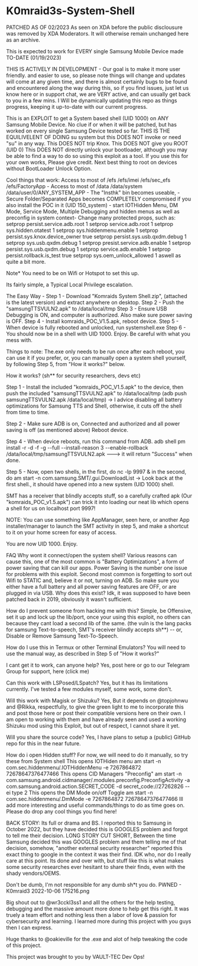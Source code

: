 # K0mraid3s-System-Shell
PATCHED AS OF 02/2023
As seen on XDA before the public disclousure was removed by XDA Moderators.
It will otherwise remain unchanged here as an archive.

This is expected to work for EVERY single Samsung Mobile Device made TO-DATE (01/19/2023)

THIS IS ACTIVELY IN DEVELOPMENT - Our goal is to make it more user friendly. and easier to use, so please note things will change and updates will come at any given time, and there is almost certainly bugs to be found and encountered along the way during this, so if you find issues, just let us know here or in support chat, we are VERY active, and can usually get back to you in a few mins. I Will be dynamically updating this repo as things progress, keeping it up-to-date with our current progress.


This is an EXPLOIT to get a System based shell (UID 1000) on ANY Samsung Mobile Device. No clue if or when it will be patched, but has worked on every single Samsung Device tested so far.
THIS IS THE EQUILIVELENT OF DOING su system but this DOES NOT invoke or need "su" in any way.
This DOES NOT trip Knox.
This DOES NOT give you ROOT (UID 0)
This DOES NOT directly unlock your bootloader, although you may be able to find a way to do so using this exploit as a tool.
If you use this for your own works, Please give credit.
Next best thing to root on devices without BootLoader Unlock Option.


Cool things that work:
Access to most of /efs /efs/imei /efs/sec_efs /efs/FactoryApp - Access to most of /data /data/system /data/user/0/ANY_SYSTEM_APP - The "Insthk" bin becomes useable, - Secure Folder/Separated Apps becomes COMPLETELY compromised if you also install the POC in it (UID 150_system) - start IOTHidden Menu, DM Mode, Service Mode, Multiple Debugging and hidden menus as well as preconfig in system context- Change many protected props, such as: 
setprop persist.service.adb.root 1
setprop service.adb.root 1
setprop sys.hidden.otatest 1
setprop sys.hiddenmenu.enable 1
setprop persist.sys.knox.device_owner true
setprop persist.sys.usb.qxdm.debug 1
setprop sys.usb.qxdm.debug 1
setprop presist.service.adb.enable 1
setprop persist.sys.usb.qxdm.debug 1
setprop service.adb.enable 1
setprop persist.rollback.is_test true
setprop sys.oem_unlock_allowed 1
aswell as quite a bit more.


Note* You need to be on Wifi or Hotspot to set this up.



Its fairly simple, a Typical Local Privilege escalation.


The Easy Way -
Step 1 - Download "Komraids System Shell.zip", (attached is the latest version) and extract anywhere on desktop.
Step 2 - Push the "samsungTTSVULN2.apk" to /data/local/tmp
Step 3 - Ensure USB Debugging is ON, and computer is authorized. Also make sure power saving is OFF.
Step 4 - Install komraids_POC_V1.5.apk, reboot device.
Step 5 - When device is fully rebooted and unlocked, run systemshell.exe
Step 6 - You should now be in a shell with UID 1000. Enjoy. Be careful with what you mess with.

Things to note: The.exe only needs to be run once after each reboot, you can use it if you prefer, or, you can manually open a system shell yourself, by following Step 5, from "How it works?" below.


How it works? (sh** for security researchers, devs etc)


Step 1 - Install the included "komraids_POC_V1.5.apk" to the device, then push the included "samsungTTSVULN2.apk" to /data/local/tmp (adb push samsungTTSVULN2.apk /data/local/tmp) -> I advice disabling all battery optimizations for Samsung TTS and Shell, otherwise, it cuts off the shell from time to time.

Step 2 - Make sure ADB is on, Connected and authorized and all power saving is off (as mentioned above) Reboot device.

Step 4 - When device reboots, run this command from ADB. adb shell pm install -r -d -f -g --full --install-reason 3 --enable-rollback /data/local/tmp/samsungTTSVULN2.apk ---> it will return "Success" when done.

Step 5 - Now, open two shells, in the first, do nc -lp 9997 & in the second, do am start -n com.samsung.SMT/.gui.DownloadList -> Look back at the first shell., it should have opened into a new system (UID 1000) shell.

SMT has a receiver that blindly accepts stuff, so a carefully crafted apk (Our "komraids_POC_v1.5.apk") can trick it into loading our neat lib which opens a shell for us on localhost port 9997!

NOTE: You can use something like AppManager, seen here, or another App installer/manager to launch the SMT activity in step 5, and make a shortcut to it on your home screen for easy of access.




You are now UID 1000. Enjoy.



FAQ
Why wont it connect/open the system shell?
Various reasons can cause this, one of the most common is "Battery Optimizations", a form of power saving that can kill our apps. Power Saving is the number one issue for problems with this exploit. Second most common is forgetting to sort out Wifi to STATIC and, believe it or not, turning on ADB. So make sure you either have a full battery and all power saving features are OFF, or are plugged in via USB.
Why does this exist?
Idk, it was supposed to have been patched back in 2019, obviously it wasn't sufficient.

How do I prevent someone from hacking me with this?
Simple, be Offensive, set it up and lock up the lib/port, once your using this exploit, no others can because they cant load a second lib of the same. (the vuln is the lang packs for samsung Text-to-speech, SMT's receiver blindly accepts sh**) -- or, Disable or Remove Samsung Text-To-Speech.

How do I use this in Termux or other Terminal Emulators?
You will need to use the manual way, as described in Step 5 of "How it works?"

I cant get it to work, can anyone help?
Yes, post here or go to our Telegram Group for support, here (click me)

Can this work with LSPosed/LSpatch?
Yes, but it has its limitations currently. I've tested a few modules myself, some work, some don't.

Will this work with Magisk or Shizuku?
Yes, But it depends on @topjohnwu and @Rikka, respectfully, to give the green light to me to incorporate this and post those here or post their compatible versions here on their own. I am open to working with them and have already seen and used a working Shizuku mod using this Exploit, but out of respect, I cannot share it yet.

Will you share the source code?
Yes, I have plans to setup a (public) GitHub repo for this in the near future.


How do i open Hidden stuff?
For now, we will need to do it manually, so try these from System shell
This opens IOTHiden menu
am start -n com.sec.hiddenmenu/.IOTHiddenMenu -e 7267864872 72678647376477466
This opens CID Managers "Preconfig"
am start -n com.samsung.android.cidmanager/.modules.preconfig.PreconfigActivity -a com.samsung.android.action.SECRET_CODE -d secret_code://27262826 --ei type 2 
This opens the DM Mode on/off Toggle
am start -n com.sec.hiddenmenu/.DmMode -e 7267864872 72678647376477466
Ill add more interesting and useful commands/things to do as time goes on. Please do drop any cool things you find here!


BACK STORY:
Its full or drama and BS. I reported this to Samsung in October 2022, but they have decided this is GOOGLES problem and forgot to tell me their decision. LONG STORY CUT SHORT, Between the time Samsung decided this was GOOGLES problem and them telling me of that decision, somehow, "another external security researcher" reported this exact thing to google in the context it was their find. IDK who, nor do I really care at this point. Its done and over with, but stuff like this is what makes some security researches ever hesitant to share their finds, even with the shady vendors/OEMS.

Don't be dumb, I'm not responsible for any dumb sh*t you do.
PWNED - K0mraid3 2022-10-06 175216.png


Big shout out to @wr3cckl3ss1 and alll the others for the help testing, debugging and the massive amount more done to help get this right. It was truely a team effort and nothing less then a labor of love & passion for cybersecurity and learning. I learned more during this project with you guys then I can express.

Huge thanks to @oakieville for the .exe and alot of help tweaking the code of this project.


This project was brought to you by VAULT-TEC Dev Ops!
